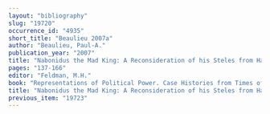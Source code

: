 ```yaml
---
layout: "bibliography"
slug: "19720"
occurrence_id: "4935"
short_title: "Beaulieu 2007a"
author: "Beaulieu, Paul-A."
publication_year: "2007"
title: "Nabonidus the Mad King: A Reconsideration of his Steles from Harran and Babylon."
pages: "137-166"
editor: "Feldman, M.H."
book: "Representations of Political Power. Case Histories from Times of Change and Dissolving Order in the Ancient Near East (Winona Lake)"
title: "Nabonidus the Mad King: A Reconsideration of his Steles from Harran and Babylon."
previous_item: "19723"
---
```

